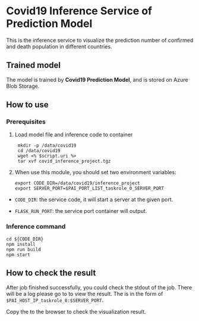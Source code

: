 # Covid19 Inference Service of Prediction Model

This is the inference service to visualize the prediction number of confirmed and death population in different countries.

## Trained model

The model is trained by **Covid19 Prediction Model**, and is stored on Azure Blob Storage.


## How to use
### Prerequisites

1. Load model file and inference code to container
   ```
    mkdir -p /data/covid19
    cd /data/covid19
    wget <% $script.uri %>
    tar xvf covid_inference_project.tgz
   ```

2. When use this module, you should set two environment variables:
   ```
   export CODE_DIR=/data/covid19/inference_project
   export SERVER_PORT=$PAI_PORT_LIST_taskrole_0_SERVER_PORT
   ```

- ```CODE_DIR```: the service code, it will start a server at the given port.

- ```FLASK_RUN_PORT```: the service port container will output.

### Inference command

```
cd ${CODE_DIR}
npm install
npm run build
npm start
```

## How to check the result

After job finished successfully, you could check the stdout of the job. There will be a log please go to <url> to view the result. The <url> is in the form of  `$PAI_HOST_IP_taskrole_0:$SERVER_PORT`.

Copy the <url> to the browser to check the visualization result.

